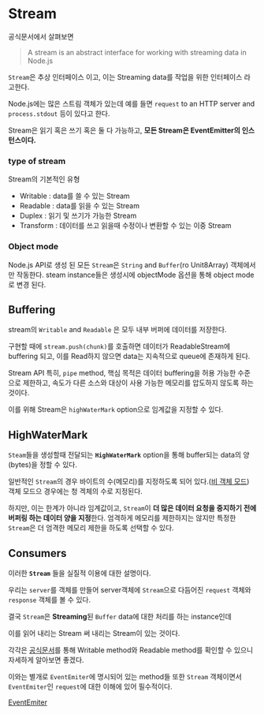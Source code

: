 # Stream

공식문서에서 살펴보면
> A stream is an abstract interface for working with streaming data in Node.js

`Stream`은 추상 인터페이스 이고, 이는 Streaming data를 작업을 위한 인터페이스 라고한다.

Node.js에는 많은 스트림 객체가 있는데 예를 들면 `request` to an HTTP server and `process.stdout` 등이 있다고 한다.

Stream은 읽기 혹은 쓰기 혹은 둘 다 가능하고, **모든 Stream은 EventEmitter의 인스턴스이다.**

### type of stream

Stream의 기본적인 유형

- Writable : data를 쓸 수 있는 Stream
- Readable : data를 읽을 수 있는 Stream
- Duplex : 읽기 및 쓰기가 가능한 Stream
- Transform : 데이터를 쓰고 읽을때 수정이나 변환할 수 있는 이중 Stream

### Object mode

Node.js API로 생성 된 모든 `Stream`은 `String` and `Buffer`(ro Unit8Array) 객체에서만 작동한다. steam instance들은 생성시에 objectMode 옵션을 통해 object mode 로 변경 된다.

## Buffering

stream의 `Writable` and `Readable` 은 모두 내부 버퍼에 데이터를 저장한다.

구현할 때에 `stream.push(chunk)`를 호출하면 데이터가 ReadableStream에 buffering 되고, 이를 Read하지 않으면 data는 지속적으로 queue에 존재하게 된다.

Stream API 특히, `pipe` method, 핵심 목적은 데이터 buffering을 허용 가능한 수준으로 제한하고, 속도가 다른 소스와 대상이 사용 가능한 메모리를 압도하지 않도록 하는 것이다.

이를 위해 Stream은 `highWaterMark` option으로 임계값을 지정할 수 있다.

## HighWaterMark

`Steam`들을 생성할때 전달되는 **`HighWaterMark`** option을 통해 buffer되는 data의 양(bytes)을 정할 수 있다.

일반적인 `Stream`의 경우 바이트의 수(메모리)를 지정하도록 되어 있다.(<u>비 객체 모드</u>)
객체 모드으 경우에는 청 겍체의 수로 지정된다.

하지만, 이는 한계가 아니라 임계값이고, `Stream`이 **더 많은 데이터 요청을 중지하기 전에 버퍼링 하는 데이터 양을 지정**한다. 엄격하게 메모리를 제한하지는 않지만 특정한 `Stream`은 더 엄격한 메모리 제한을 하도록 선택할 수 있다.

## Consumers

이러한 **`Stream`** 들을 실질적 이용에 대한 설명이다.

우리는 `server`를 객체를 만들어 server객체에 `Stream`으로 다듬어진 `request` 객체와 `response` 객체를 볼 수 있다.

결국 `Stream`은 **Streaming**된 `Buffer` data에 대한 처리를 하는 instance인데

이를 읽어 내리는 Stream
써 내리는 Stream이 있는 것이다.

각각은 [공식문서](https://nodejs.org/api/stream.html#stream_highwatermark_discrepancy_after_calling_readable_setencoding)를 통해 Writable method와 Readable method를 확인할 수 있으니 자세하게 알아보면 좋겠다.

이와는 별개로 `EventEmiter`에 명시되어 있는 method들 또한 `Stream` 객체이면서 `EventEmiter`인 `request`에 대한 이해에 있어 필수적이다.

[EventEmiter](https://jeonghun-project.github.io/Learning-things/nodeJS/EventEmitter.html)







